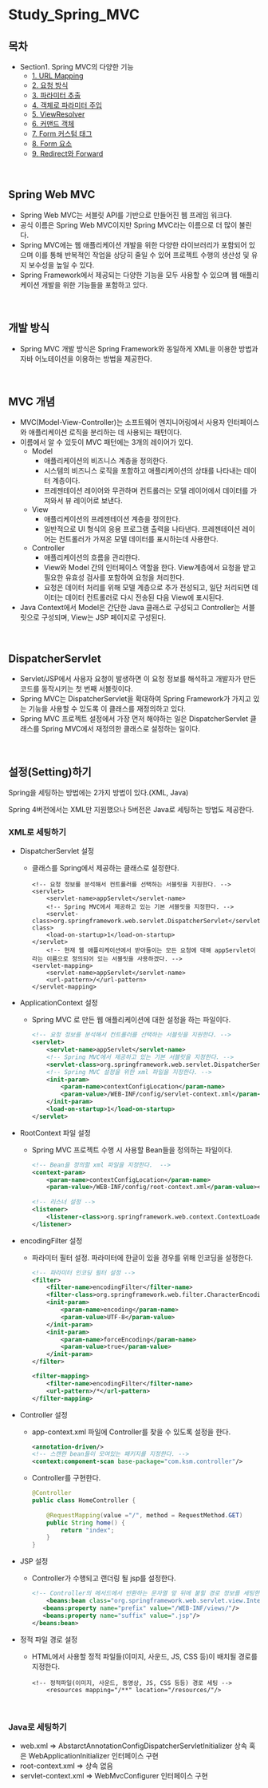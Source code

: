 # Study_Spring_MVC

## 목차

- Section1. Spring MVC의 다양한 기능
  - [1. URL Mapping](https://github.com/seongmink/Study_Spring_MVC/blob/master/docs/section1/1.%20URL%20Mapping.md)
  - [2. 요청 방식](https://github.com/seongmink/Study_Spring_MVC/blob/master/docs/section1/2.%20%EC%9A%94%EC%B2%AD%20%EB%B0%A9%EC%8B%9D.md)
  - [3. 파라미터 추출](https://github.com/seongmink/Study_Spring_MVC/blob/master/docs/section1/3.%20%ED%8C%8C%EB%9D%BC%EB%AF%B8%ED%84%B0%20%EC%B6%94%EC%B6%9C.md)
  - [4. 객체로 파라미터 주입](https://github.com/seongmink/Study_Spring_MVC/blob/master/docs/section1/4.%20%EA%B0%9D%EC%B2%B4%EB%A1%9C%20%ED%8C%8C%EB%9D%BC%EB%AF%B8%ED%84%B0%20%EC%A3%BC%EC%9E%85.md)
  - [5. ViewResolver](https://github.com/seongmink/Study_Spring_MVC/blob/master/docs/section1/5.%20ViewResolver.md)
  - [6. 커맨드 객체](https://github.com/seongmink/Study_Spring_MVC/blob/master/docs/section1/6.%20%EC%BB%A4%EB%A7%A8%EB%93%9C%20%EA%B0%9D%EC%B2%B4.md)
  - [7. Form 커스텀 태그](https://github.com/seongmink/Study_Spring_MVC/blob/master/docs/section1/7.%20Form%20%EC%BB%A4%EC%8A%A4%ED%85%80%20%ED%83%9C%EA%B7%B8.md)
  - [8. Form 요소](https://github.com/seongmink/Study_Spring_MVC/blob/master/docs/section1/8.%20Form%20%EC%9A%94%EC%86%8C.md)
  - [9. Redirect와 Forward](https://github.com/seongmink/Study_Spring_MVC/blob/master/docs/section1/9.%20Redirect%EC%99%80%20Forward.md)



<br>

## Spring Web MVC

- Spring Web MVC는 서블릿 API를 기반으로 만들어진 웹 프레임 워크다.
- 공식 이름은 Spring Web MVC이지만 Spring MVC라는 이름으로  더 많이 불린다.
- Spring MVC에는 웹 애플리케이션 개발을 위한 다양한 라이브러리가 포함되어 있으며 이를 통해 반복적인 작업을 상당히 줄일 수 있어 프로젝트 수행의 생산성 및 유지 보수성을 높일 수 있다.
- Spring Framework에서 제공되는 다양한 기능을 모두 사용할 수 있으며 웹 애플리케이션 개발을 위한 기능들을 포함하고 있다.

<br>

## 개발 방식

- Spring MVC 개발 방식은 Spring Framework와 동일하게 XML을 이용한 방법과 자바 어노테이션을 이용하는 방법을 제공한다.

<br>

## MVC 개념

- MVC(Model-View-Controller)는 소프트웨어 엔지니어링에서 사용자 인터페이스와 애플리케이션 로직을 분리하는 데 사용되는 패턴이다.
- 이름에서 알 수 있듯이 MVC 패턴에는 3개의 레이어가 있다.
  - Model
    - 애플리케이션의 비즈니스 계층을 정의한다. 
    - 시스템의 비즈니스 로직을 포함하고 애플리케이션의 상태를 나타내는 데이터 계층이다. 
    - 프레젠테이션 레이어와 무관하며 컨트롤러는 모델 레이어에서 데이터를 가져와서 뷰 레이어로 보낸다.
  - View
    - 애플리케이션의 프레젠테이션 계층을 정의한다. 
    - 일반적으로 UI 형식의 응용 프로그램 출력을 나타낸다. 프레젠테이션 레이어는 컨트롤러가 가져온 모델 데이터를 표시하는데 사용한다.
  - Controller
    - 애플리케이션의 흐름을 관리한다.
    - View와 Model 간의 인터페이스 역할을 한다. View계층에서 요청을 받고 필요한 유효성 검사를 포함하여 요청을 처리한다.
    - 요청은 데이터 처리를 위해 모델 계층으로 추가 전성되고, 일단 처리되면 데이터는 데이터 컨트롤러로 다시 전송된 다음 View에 표시된다.
- Java Context에서 Model은 간단한 Java 클래스로 구성되고 Controller는 서블릿으로 구성되며, View는 JSP 페이지로 구성된다.

<br>

## DispatcherServlet

- Servlet/JSP에서 사용자 요청이 발생하면 이 요청 정보를 해석하고 개발자가 만든 코드를 동작시키는 첫 번째 서블릿이다.
- Spring MVC는 DispatcherServlet을 확대하여 Spring Framework가 가지고 있는 기능을 사용할 수 있도록 이 클래스를 재정의하고 있다.
- Spring MVC 프로젝트 설정에서 가장 먼저 해야하는 일은 DispatcherServlet 클래스를 Spring MVC에서 재정의한 클래스로 설정하는 일이다.

<br>

## 설정(Setting)하기

Spring을 세팅하는 방법에는 2가지 방법이 있다.(XML, Java)

Spring 4버전에서는 XML만 지원했으나 5버전은 Java로 세팅하는 방법도 제공한다.

### XML로 세팅하기

- DispatcherServlet 설정

  - 클래스를 Spring에서 제공하는 클래스로 설정한다.

    ```
    <!-- 요청 정보를 분석해서 컨트롤러를 선택하는 서블릿을 지원한다. -->
    <servlet>
        <servlet-name>appServlet</servlet-name>
        <!-- Spring MVC에서 제공하고 있는 기본 서블릿을 지정한다. -->
        <servlet-class>org.springframework.web.servlet.DispatcherServlet</servlet-class>
        <load-on-startup>1</load-on-startup>
    </servlet>
    	<!-- 현재 웹 애플리케이션에서 받아들이는 모든 요청에 대해 appServlet이라는 이름으로 정의되어 있는 서블릿을 사용하겠다. -->
    <servlet-mapping>
        <servlet-name>appServlet</servlet-name>
        <url-pattern>/</url-pattern>
    </servlet-mapping>
    ```

- ApplicationContext 설정

  - Spring MVC 로 만든 웹 애플리케이션에 대한 설정을 하는 파일이다.

    ```xml
    <!-- 요청 정보를 분석해서 컨트롤러를 선택하는 서블릿을 지원한다. -->
    <servlet>
    	<servlet-name>appServlet</servlet-name>
    	<!-- Spring MVC에서 제공하고 있는 기본 서블릿을 지정한다. -->
    	<servlet-class>org.springframework.web.servlet.DispatcherServlet</servlet-class>
    	<!-- Spring MVC 설정을 위한 xml 파일을 지정한다. -->
    	<init-param>
    		<param-name>contextConfigLocation</param-name>
    		<param-value>/WEB-INF/config/servlet-context.xml</param-value>
    	</init-param>
    	<load-on-startup>1</load-on-startup>
    </servlet>
    ```

- RootContext 파일 설정

  - Spring MVC 프로젝트 수행 시 사용할 Bean들을 정의하는 파일이다.

    ```xml
    <!-- Bean을 정의할 xml 파일을 지정한다.  -->
    <context-param>
    	<param-name>contextConfigLocation</param-name>
    	<param-value>/WEB-INF/config/root-context.xml</param-value></context-param>
    	
    <!-- 리스너 설정 -->
    <listener>
        <listener-class>org.springframework.web.context.ContextLoaderListener</listener-class>
    </listener>
    ```

- encodingFilter 설정

  - 파라미터 필터 설정. 파라미터에 한글이 있을 경우를 위해 인코딩을 설정한다.

    ```xml
    <!-- 파라미터 인코딩 필터 설정 -->
    <filter>
        <filter-name>encodingFilter</filter-name>
        <filter-class>org.springframework.web.filter.CharacterEncodingFilter</filter-class>
        <init-param>
            <param-name>encoding</param-name>
            <param-value>UTF-8</param-value>
        </init-param>
        <init-param>
            <param-name>forceEncoding</param-name>
            <param-value>true</param-value>
        </init-param>
    </filter>
    
    <filter-mapping>
        <filter-name>encodingFilter</filter-name>
        <url-pattern>/*</url-pattern>
    </filter-mapping>
    ```

- Controller 설정

  - app-context.xml 파일에 Controller를 찾을 수 있도록 설정을 한다.

    ```xml
    <annotation-driven/>
    <!-- 스캔한 bean들이 모여있는 패키지를 지정한다. -->
    <context:component-scan base-package="com.ksm.controller"/>
    ```

  - Controller를 구현한다.

    ```java
    @Controller
    public class HomeController {
        
        @RequestMapping(value ="/", method = RequestMethod.GET)
        public String home() {
            return "index";
        }
    }
    ```

- JSP 설정

  - Controller가 수행되고 랜더링 될 jsp를 설정한다.

    ```xml
    <!-- Controller의 메서드에서 반환하는 문자열 앞 뒤에 붙힐 경로 정보를 세팅한다. -->
    	<beans:bean class="org.springframework.web.servlet.view.InternalResourceViewResolver">
       <beans:property name="prefix" value="/WEB-INF/views/"/>
       <beans:property name="suffix" value=".jsp"/>
    </beans:bean>
    ```

- 정적 파일 경로 설정

  - HTML에서 사용할 정적 파일들(이미지, 사운드, JS, CSS 등)이 배치될 경로를 지정한다.

    ```
    <!-- 정적파일(이미지, 사운드, 동영상, JS, CSS 등등) 경로 세팅 -->
    	<resources mapping="/**" location="/resources/"/>
    ```

<br>

### Java로 세팅하기

- web.xml => AbstarctAnnotationConfigDispatcherServletInitializer 상속 혹은 WebApplicationInitializer 인터페이스 구현
- root-context.xml => 상속 없음
- servlet-context.xml => WebMvcConfigurer 인터페이스 구현

